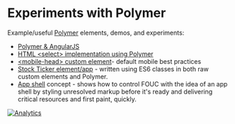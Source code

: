 Experiments with Polymer
========================

Example/useful [Polymer](https://www.polymer-project.org/1.0/) elements, demos, and experiments:

- [Polymer & AngularJS](http://ebidel.github.io/polymer-experiments/polymer-and-angular/together/)
- [HTML &lt;select> implementation using Polymer](http://ebidel.github.io/polymer-experiments/select-element/)
- [&lt;mobile-head> custom element](http://ebidel.github.io/polymer-experiments/mobile-head/)- default mobile best practices
- [Stock Ticker element/app](http://ebidel.github.io/polymer-experiments/polymersummit/stockticker/) - written using ES6 classes in both raw custom elements and Polymer.
- [App shell](http://ebidel.github.io/polymer-experiments/polymersummit/fouc/appshell.html) concept - shows how to control FOUC with the idea of an app shell by styling unresolved markup before it's ready and delivering critical resources and first paint, quickly.

[![Analytics](https://ga-beacon.appspot.com/UA-46812528-1/ebidel/polymer-experiments/README)](https://github.com/igrigorik/ga-beacon)
